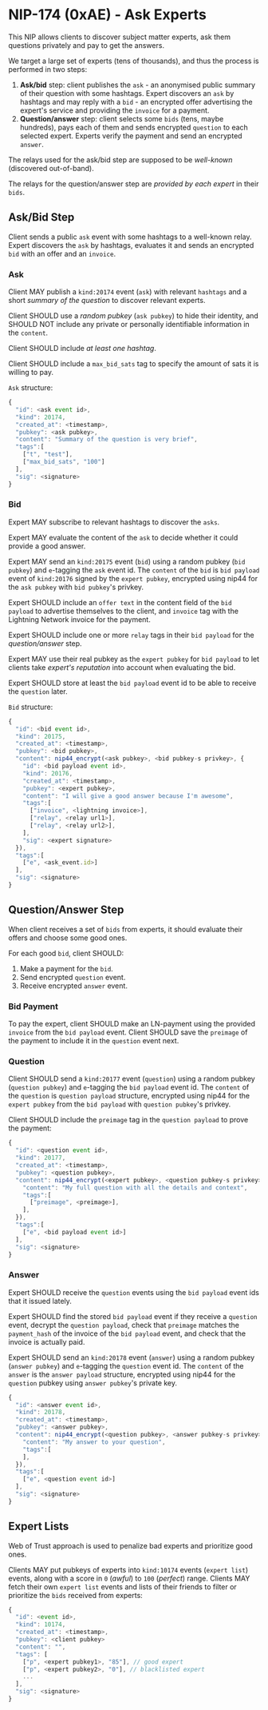 # NIP-174 (0xAE) - Ask Experts

This NIP allows clients to discover subject matter experts, ask them questions privately and pay to get the answers.

We target a large set of experts (tens of thousands), and thus the process is performed in two steps:

1. **Ask/bid** step: client publishes the `ask` - an anonymised public summary of their question with some hashtags. Expert discovers an `ask` by hashtags and may reply with a `bid` - an encrypted offer advertising the expert's service and providing the `invoice` for a payment.
2. **Question/answer** step: client selects some `bids` (tens, maybe hundreds), pays each of them and sends encrypted `question` to each selected expert. Experts verify the payment and send an encrypted `answer`.   

The relays used for the ask/bid step are supposed to be *well-known* (discovered out-of-band). 

The relays for the question/answer step are *provided by each expert* in their `bids`.

## Ask/Bid Step

Client sends a public `ask` event with some hashtags to a well-known relay. Expert discovers the `ask` by hashtags, evaluates it and sends an encrypted `bid` with an offer and an `invoice`.

### Ask

Client MAY publish a `kind:20174` event (`ask`) with relevant `hashtags` and a short *summary of the question* to discover relevant experts.

Client SHOULD use a *random pubkey* (`ask pubkey`) to hide their identity, and SHOULD NOT include any private or personally identifiable information in the `content`. 

Client SHOULD include *at least one hashtag*. 

Client SHOULD include a `max_bid_sats` tag to specify the amount of sats it is willing to pay.

`Ask` structure:
```js
{
  "id": <ask event id>,
  "kind": 20174,
  "created_at": <timestamp>,
  "pubkey": <ask pubkey>,
  "content": "Summary of the question is very brief",
  "tags":[
    ["t", "test"],
    ["max_bid_sats", "100"]
  ],
  "sig": <signature>
}
```

### Bid

Expert MAY subscribe to relevant hashtags to discover the `asks`. 

Expert MAY evaluate the content of the `ask` to decide whether it could provide a good answer. 

Expert MAY send an `kind:20175` event (`bid`) using a random pubkey (`bid pubkey`) and `e`-tagging the `ask` event id. The `content` of the `bid` is `bid payload` event of `kind:20176` signed by the `expert pubkey`, encrypted using nip44 for the `ask pubkey` with `bid pubkey`'s privkey. 

Expert SHOULD include an `offer text` in the content field of the `bid payload` to advertise themselves to the client, and `invoice` tag with the Lightning Network invoice for the payment. 

Expert SHOULD include one or more `relay` tags in their `bid payload` for the *question/answer* step.

Expert MAY use their real pubkey as the `expert pubkey` for `bid payload` to let clients take *expert's reputation* into account when evaluating the bid.

Expert SHOULD store at least the `bid payload` event id to be able to receive the `question` later.

`Bid` structure:
```js
{
  "id": <bid event id>,
  "kind": 20175,
  "created_at": <timestamp>,
  "pubkey": <bid pubkey>,
  "content": nip44_encrypt(<ask pubkey>, <bid pubkey-s privkey>, {
    "id": <bid payload event id>,
    "kind": 20176,
    "created_at": <timestamp>,
    "pubkey": <expert pubkey>,
    "content": "I will give a good answer because I'm awesome",
    "tags":[
      ["invoice", <lightning invoice>],
      ["relay", <relay url1>],
      ["relay", <relay url2>],
    ],
    "sig": <expert signature>
  }),
  "tags":[
    ["e", <ask_event.id>]
  ],
  "sig": <signature>
}
```

## Question/Answer Step

When client receives a set of `bids` from experts, it should evaluate their offers and choose some good ones. 

For each good `bid`, client SHOULD:
1. Make a payment for the `bid`.
2. Send encrypted `question` event.
3. Receive encrypted `answer` event.

### Bid Payment

To pay the expert, client SHOULD make an LN-payment using the provided `invoice` from the `bid payload` event. Client SHOULD save the `preimage` of the payment to include it in the `question` event next.

### Question

Client SHOULD send a `kind:20177` event (`question`) using a random pubkey (`question pubkey`) and `e`-tagging the `bid payload` event id. The `content` of the `question` is `question payload` structure, encrypted using nip44 for the `expert pubkey` from the `bid payload` with `question pubkey`'s privkey. 

Client SHOULD include the `preimage` tag in the `question payload` to prove the payment:

```js
{
  "id": <question event id>,
  "kind": 20177,
  "created_at": <timestamp>,
  "pubkey": <question pubkey>,
  "content": nip44_encrypt(<expert pubkey>, <question pubkey-s privkey> {
    "content": "My full question with all the details and context",
    "tags":[
      ["preimage", <preimage>],
    ],
  }),
  "tags":[
    ["e", <bid payload event id>]
  ],
  "sig": <signature>
}
```

### Answer

Expert SHOULD receive the `question` events using the `bid payload` event ids that it issued lately.

Expert SHOULD find the stored `bid payload` event if they receive a `question` event, decrypt the `question payload`, check that `preimage` matches the `payment_hash` of the invoice of the `bid payload` event, and check that the invoice is actually paid. 

Expert SHOULD send an `kind:20178` event (`answer`) using a random pubkey (`answer pubkey`) and `e`-tagging the `question` event id. The `content` of the `answer` is the `answer payload` structure, encrypted using nip44 for the `question` pubkey using `answer pubkey`'s private key.

```js
{
  "id": <answer event id>,
  "kind": 20178,
  "created_at": <timestamp>,
  "pubkey": <answer pubkey>,
  "content": nip44_encrypt(<question pubkey>, <answer pubkey-s privkey>, {
    "content": "My answer to your question",
    "tags":[
    ],
  }),
  "tags":[
    ["e", <question event id>]
  ],
  "sig": <signature>
}
```

## Expert Lists

Web of Trust approach is used to penalize bad experts and prioritize good ones.

Clients MAY put pubkeys of experts into `kind:10174` events (`expert list`) events, along with a score in `0` (*awful*) to `100` (*perfect*) range. Clients MAY fetch their own `expert list` events and lists of their friends to filter or prioritize the `bids` received from experts:

```js
{
  "id": <event id>,
  "kind": 10174,
  "created_at": <timestamp>,
  "pubkey": <client pubkey>
  "content": "",
  "tags": [
    ["p", <expert pubkey1>, "85"], // good expert
    ["p", <expert pubkey2>, "0"], // blacklisted expert
    ...
  ],
  "sig": <signature>
}
```
